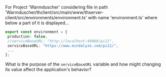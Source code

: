 For Project 'Warmduscher' considering file in path 'Warmduscher/thclient/src/main/www/thserver-client/src/environments/environment.ts' with name 'environment.ts' where below a part of it is displayed... 
```typescript
export const environment = {
 production: false,
 //serviceBaseURL: "http://localhost:49088/pi11",
 serviceBaseURL: "https://www.mindalyze.com/pi11/",
 ...
};
```
What is the purpose of the `serviceBaseURL` variable and how might changing its value affect the application's behavior?